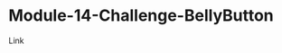# Module-14-Challenge-BellyButton



<a src="https://HikmetYigit34.github.io/Module-14-Challenge-BellyButton" >Link</a>
